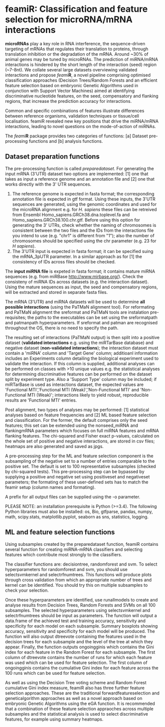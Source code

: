 # feamiR: Classification and feature selection for microRNA/mRNA interactions #

**microRNAs** play a key role in RNA interference, the sequence-driven targeting of mRNAs that regulates their translation to proteins, through translation inhibition or the degradation of the mRNA. Around ~30% of animal genes may be tuned by microRNAs. The prediction of miRNA/mRNA interactions is hindered by the short length of the interaction (seed) region (~7-8nt). We collate several large datasets overviewing validated interactions and propose *fea*mi**R**, a novel pipeline comprising optimised classification approaches (Decision Trees/Random Forests and an efficient feature selection based on embryonic Genetic Algorithms used in conjunction with Support Vector Machines) aimed at identifying discriminative nucleotide features, on the seed, compensatory and flanking regions, that increase the prediction accuracy for interactions.

Common and specific combinations of features illustrate differences between reference organisms, validation techniques or tissue/cell localisation. feamiR revealed new key positions that drive the miRNA/mRNA interactions, leading to novel questions on the mode-of-action of miRNAs.


The *fea*mi**R** package provides two categories of functions: [a] Dataset pre-processing functions and [b] analysis functions.

## Dataset preparation functions ##

The pre-processing function is called *preparedataset*. For generating the input mRNA (3'UTR) dataset two options are implemented: [1] one that takes as input a reference genome and an annotation file and [2] one that works directly with the 3' UTR sequences.

1. The reference genome is expected in fasta format; the corresponding annotation file  is expected in gtf format. Using these inputs, the 3'UTR sequences are generated, using the genomic coordinates and used for the microRNA alignment e.g. for *H. sapiens* these files can be retreived from Ensembl  Homo_sapiens.GRCh38.dna.toplevel.fa and Homo_sapiens.GRCh38.100.chr.gtf. Before using this option for generating the 3' UTRs, check whether the naming of chromosomes is consistent between the two files and the IDs from the interactions file you intend to use (e.g. "chr1" is different from "1"); also the number of chromosomes should be specified using the chr parameter (e.g. 23 for *H sapiens*).
2. The 3'UTR input is expected in fasta format; it can be specified suing the mRNA_3pUTR parameter. In a similar approach as for [1] the consistency of IDs across files should be checked. 

The **input miRNA file** is expeted in fasta format; it contains mature miRNA sequences (e.g. from miRBase http://www.mirbase.org/). Check the consisteny of miRNA IDs across datasets (e.g. the interaction dataset). Using the mature sequences as input, the seed and compensatory regions, will be extracted and stored in separate fasta files.

The mRNA (3'UTR) and miRNA datasets will be used to determine **all possible interactions** (using the PaTMaN alignment tool). For reformating and PaTMaN alignment the sreformat and PaTMaN tools are instalation pre-requisites; the paths to the executables can be set using the sreformatpath and patmanpath hyperparameters. If sreformat and patman are recognised throughout the OS, there is no need to specify the path. 

The resulting set of interactions (PaTMaN output) is then split into a positive dataset (**validated interactions** e.g. using the miRTarBase database) and negative dataset (**non-validated interactions**); the interaction dataset must contain a 'miRNA' column and 'Target Gene' column; additioanl information includes an Experiments column detailing the biological experiment used to validate the interaction. If this column is supplied, additional analyses can be performed on classes with >10 unique values e.g. the statistical analyses for determining discriminative features can be performed on the dataset split by experiment type. Also a 'Support Type' column may be included; if miRTarBase is used as interactions dataset, the expected values are 'Functional MTI','Functional MTI (Weak)','Non-Functional MTI' and 'Non-Functional MTI (Weak)'; interactions likely to yield robust, reproducible results are 'Functional MTI' entries.

Post alignment, two types of analyses may be performed: [1] statistical analyses based on feature frequencies and [2] ML based feature selection and classification. For the former, the default comprises only the seed features; this set can be extended using the nonseed_miRNA and flankingmRNA parameters which focuses on full miRNA features and mRNA flanking features. The chi-squared and Fisher exact p-values, calculated on the whole set of positive and negative interactions, are stored in csv files; heatmaps are also generated and saved as jpgs. 

A pre-processing step for the ML and feature selection component is the subsampling of the negative set to a number of entries comparable to the positive set. The default is set to 100 representative subsamples (checked by chi-squared tests). This pre-processing step can be bypassed by supplying a positive and negative set using positiveset and negativeset parameters; the formating of these user-defined sets has to match the feamir setup (column names and formating).

A prefix for all output files can be supplied using the -o parameter.

PLEASE NOTE: an installation prerequisite is Python (>=3.4). The following Python libraries must also be installed: os, Bio, gtfparse, pandas, numpy, math, scipy.stats, matplotlib.pyplot, seaborn as sns, statistics, logging.

## ML and feature selection functions ##

Using subsamples created by the preparedataset function, feamiR contains several function for creating miRNA-mRNA classifiers and selecting features which contribute most strongly to the classifiers.

The classifier functions are: decisiontree, randomforest and svm.
To select hyperparameters for randomforest and svm, you should use selectsvmkernel and selectrfnumtrees. This functions will produce plots through cross validation from which an appropriate number of trees and kernel can be identified. You should try this on multiple subsamples to check your selection.

Once these hyperparameters are identified, use runallmodels to create and analyse results from Decision Trees, Random Forests and SVMs on all 100 subsamples. The selected hyperparameters using selectsvmkernel and selectrfnumtrees should be input as parameters. The function will output a data.frame of the achieved test and training accuracy, sensitivity and specificity for each model on each subsample. Summary boxplots showing accuracy, sensitivity and specificity for each model will be produced. The function will also output dtreevote containing the features used in the decision trees for each subsample and the level of the tree at which they appear. Finally, the function outputs ongoingginis which contains the Gini index for each feature in the Random Forest for each subsample. The first column of dtreevote contains the number of runs for which each feature was used which can be used for feature selection. The first column of ongoingginis contains the cumulative Gini index for each feature across the 100 runs which can be used for feature selection.

As well as using the Decision Tree voting scheme and Random Forest cumulative Gini index measure, feamiR also has three further feature selection approaches. These are the traditional forwardfeatureselection and geneticalgorithm approaches as well as a novel approach based on embryonic Genetic Algorithms using the eGA function.
It is recommended that a combination of these feature selection appraoches across multiple subsamples and the statistical analysis is used to select discriminative features, for example using summary heatmaps.
